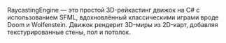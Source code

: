 RaycastingEngine — это простой 3D-рейкастинг движок на C# с использованием SFML, вдохновлённый классическими играми вроде Doom и Wolfenstein. Движок рендерит 3D-миры из 2D-карт, добавляя текстурированные стены, пол и потолок.
